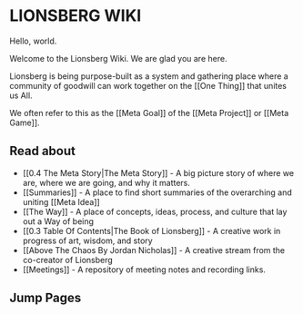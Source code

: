 # LIONSBERG WIKI

Hello, world.

Welcome to the Lionsberg Wiki. We are glad you are here. 

Lionsberg is being purpose-built as a system and gathering place where a community of goodwill can work together on the [[One Thing]] that unites us All. 

We often refer to this as the [[Meta Goal]] of the [[Meta Project]] or [[Meta Game]]. 

## Read about 
- [[0.4 The Meta Story|The Meta Story]] - A big picture story of where we are, where we are going, and why it matters.
- [[Summaries]] - A place to find short summaries of the overarching and uniting [[Meta Idea]] 
- [[The Way]] - A place of concepts, ideas, process, and culture that lay out a Way of being
- [[0.3 Table Of Contents|The Book of Lionsberg]] - A creative work in progress of art, wisdom, and story
- [[Above The Chaos By Jordan Nicholas]] - A creative stream from the co-creator of Lionsberg
- [[Meetings]] - A repository of meeting notes and recording links. 




## Jump Pages



